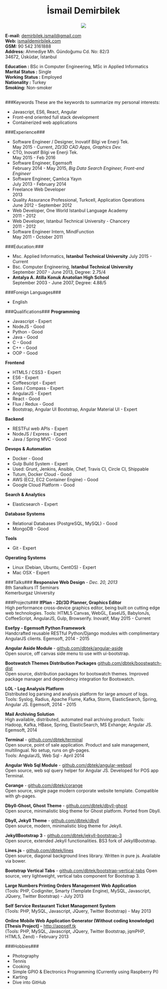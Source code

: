 <h1 align="center">
  İsmail Demirbilek
</h1>
<h3 align="center">
  <img src ="../../blob/master/image.png?raw=true"/>
</h3>

**E-mail:**  demirbilek.ismail@gmail.com    
**Web:**     [ismaildemirbilek.com](http://ismaildemirbilek.com)  
**GSM:**     90 542 3161888  
**Address:** Ahmediye Mh. Gündoğumu Cd. No: 82/3  
34672, Üsküdar, İstanbul
     
**Education :** BSc in Computer Engineering, MSc in Applied Informatics  
**Marital Status :** Single  
**Working Status :** Employed  
**Nationality :** Turkey  
**Smoking:** Non-smoker  

<h2></h2>

###Keywords
These are the keywords to summarize my personal interests:  
* Javascript, ES6, React, Angular
* Front-end oriented full stack development
* Containerized web applications

###Experience###
- Software Engineer / Designer, Inovatif Bilgi ve Enerji Tek.  
  May 2015 - Current, *2D/3D CAD Apps, Graphics Dev.*
- CTO, Inovatif Bilgi ve Enerji Tek.  
  May 2015 - Feb 2016
- Software Engineer, Egemsoft  
  February 2014 - May 2015, *Big Data Search Engineer, Front-end Engineer*  
- Software Engineer, Çamlıca Yayın  
  July 2013 - February 2014
- Freelance Web Developer  
  2013
- Quality Assurance Professional, Turkcell, Application Operations  
  June 2012 - September 2012
- Web Developer, One World Istanbul Language Academy  
  2011 - 2012
- Web Developer, Istanbul Technical University - Chancery  
  2011 - 2012
- Software Engineer Intern, MindFunction  
  May 2011 - October 2011

###Education:###
- Msc. Applied Informatics, **Istanbul Technical University**
  July 2015 - Current
- Bsc. Computer Engineering, **Istanbul Technical University**  
  September 2007 - June 2013, Degree: 2.75/4  
- **Antalya A. Atilla Konuk Anatolian High School**  
  September 2003 - June 2007, Degree: 4.88/5  
  
###Foreign Languages###
- English  

###Qualifications###
**Programming**
* Javascript - Expert
* NodeJS - Good
* Python - Good
* Java - Good
* C - Good
* C++ - Good
* OOP - Good

**Frontend**
* HTML5 / CSS3 - Expert
* ES6 - Expert
* Coffeescript - Expert
* Sass / Compass - Expert
* AngularJS - Expert
* React - Good
* Flux / Redux - Good
* Bootstrap, Angular UI Bootstrap, Angular Material UI - Expert

**Backend**
* RESTFul web APIs - Expert
* NodeJS  / Express - Expert
* Java / Spring MVC - Good
  
**Devops & Automation**
* Docker - Good
* Gulp Build System - Expert
* Used: Grunt, Jenkins, Ansible, Chef, Travis CI, Circle CI, Shippable
* Tutum, Docker Cloud - Good
* AWS (EC2, EC2 Container Engine) - Good
* Google Cloud Platform - Good
  
**Search & Analytics**
* Elasticsearch - Expert

**Database Systems**
* Relational Databases (PostgreSQL, MySQL) - Good
* MongoDB - Good

**Tools**
* Git - Expert

**Operating Systems**
* Linux (Debian, Ubuntu, CentOS) - Expert
* Mac OSX - Expert

###Talks###
**Responsive Web Design** - *Dec. 20, 2013*   
8th Sanalkurs IT Seminars  
Kemerburgaz University

###Projects###
**IfPlan - 2D/3D Planner, Graphics Editor**  
High performance cross-device graphics editor, being built on cutting edge web technologies.
Tools: HTML5 Canvas, WebGL, EaselJS, BabylonJs, CoffeeScript, AngularJS, Gulp, Browserify.
Inovatif, May 2015 - Current

**Esefpy - Egemsoft Python Framework**  
Handcrafted reusable RESTful Python/Django modules with complimentary AngularJS clients.
Egemsoft, 2014 - 2015

**Angular Aside Module** - [github.com/dbtek/angular-aside](http://github.com/dbtek/angular-aside)  
Open source, off canvas side menu to use with ui-bootstrap.

**Bootswatch Themes Distribution Packages** [github.com/dbtek/boostwatch-dist](http://github.com/dbtek/bootswatch-dist)  
Open source, distribution packages for bootswatch themes. Improved package manager and dependency integration for Bootswatch.

**LOL - Log Analysis Platform**  
Distributed log parsing and analysis platform for large amount of logs.
Tools: Syslog, Radius, Apache Flume, Kafka, Storm, ElasticSearch, Spring, Angular JS.
Egemsoft, 2014 - 2015

**Mail Archiving Solution**  
High available, distributed, automated mail archiving product.
Tools: Hadoop, Kafka, HBase, Spring, ElasticSearch, MS Exhange; Angular JS.
Egemsoft, 2014

**Terminal** - [github.com/dbtek/terminal](http://github.com/dbtek/terminal)  
Open source, point of sale application. Product and sale management, multilingual. No setup, runs on gh-pages.  
Tools: AngularJS, Web Sql - April 2014

**Angular Web Sql Module** - [github.com/dbtek/angular-websql](http://github.com/dbtek/angular-websql)  
Open source, web sql query helper for Angular JS. Developed for POS app Terminal.  

**Corange** - [github.com/dbtek/corange](http://github.com/dbtek/corange)  
Open source, single page modern corporate website template. Compatible with gh-pages.

**Dbyll-Ghost, Ghost Theme** - [github.com/dbtek/dbyll-ghost](http://github.com/dbtek/dbyll-ghost)  
Open source, minimalistic blog theme for Ghost platform. Ported from Dbyll.

**Dbyll, Jekyll Theme** - [github.com/dbtek/dbyll](http://github.com/dbtek/dbyll)  
Open source, modern, minimalistic blog theme for Jekyll.  

**JekyllBootstrap 3** - [github.com/dbtek/jekyll-bootstrap-3](http://github.com/dbtek/jekyll-bootstrap-3)  
Open source, extended Jekyll functionalities. BS3 fork of JekyllBootstrap.  

**Lines.js** - [github.com/dbtek/lines](http://github.com/dbtek/lines)  
Open source, diagonal background lines library. Written in pure js. Available via bower.  

**Bootstrap Vertical Tabs** - [github.com/dbtek/bootstrap-vertical-tabs](http://github.com/dbtek/bootstrap-vertical-tabs) 
Open source, very lightweight, vertical tabs component for Bootstrap 3.  

**Large Numbers Printing Orders Management Web Application**  
(Tools: PHP, Codigniter,  Smarty (Template Engine), MySQL, Javascript, JQuery, Twitter Bootstrap) - July 2013

**Self Service Restaurant Ticket Management System**  
(Tools: PHP, MySQL, Javascript, JQuery, Twitter Bootstrap) - May 2013  

**Online Mobile Web Application Generator (Without coding knowledge) [Thesis Project]** – http://appself.tk  
(Tools: PHP, MySQL, Javascript, JQuery, Twitter Bootstrap, jqmPHP, HTML5, Zend) - February 2013

###Hobbies###

* Photography
* Tennis
* Cooking
* Simple GPIO & Electronics Programming (Currently using Raspberry PI)
* Karting
* Dive into GitHub
